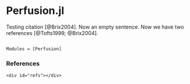 # Perfusion.jl

Testing citation [@Brix2004].
Now an empty sentence.
Now we have two references [@Tofts1999; @Brix2004].

```@index
```

```@autodocs
Modules = [Perfusion]
```

### References

```@raw html
<div id="refs"></div>
```